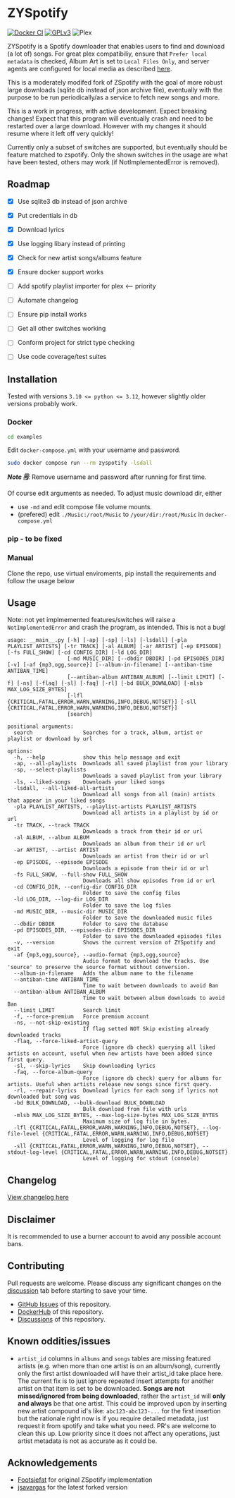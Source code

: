 # ZYSpotify

[![Docker CI](https://github.com/kaitallaoua/zyspotify/actions/workflows/docker-ci.yml/badge.svg)](https://github.com/kaitallaoua/zyspotify/actions/workflows/docker-ci.yml)
[![GPLv3](https://img.shields.io/badge/license-GPLv3-blue)](https://opensource.org/license/gpl-3-0)
![Plex](https://img.shields.io/badge/plex-%23E5A00D.svg?style=for-the-badge&logo=plex&logoColor=white)

ZYSpotify is a Spotify downloader that enables users to find and download (a lot of) songs. For great plex compatibiliy, ensure that `Prefer local metadata` is checked, Album Art is set to `Local Files Only`, and server agents are configured for local media as described [here](https://support.plex.tv/articles/215916117-adding-local-lyrics/). 

This is a moderately modifed fork of ZSpotify with the goal of more robust large downloads (sqlite db instead of json archive file), eventually with the purpose to be run periodically/as a service to fetch new songs and more.

This is a work in progress, with active development. Expect breaking changes! Expect that this program will eventually crash and need to be restarted over a large download. However with my changes it should resume where it left off very quickly! 


Currently only a subset of switches are supported, but eventually should be feature matched to zspotify. Only the shown switches in the usage are what have been tested, others may work (if NotImplementedError is removed).


## Roadmap

- [x] Use sqlite3 db instead of json archive
- [x] Put credentials in db
- [x] Download lyrics
- [x] Use logging libary instead of printing
- [x] Check for new artist songs/albums feature
- [x] Ensure docker support works
- [ ] Add spotify playlist importer for plex <-- priority
- [ ] Automate changelog
- [ ] Ensure pip install works
- [ ] Get all other switches working
- [ ] Conform project for strict type checking
- [ ] Use code coverage/test suites


## Installation
Tested with versions `3.10 <= python <= 3.12`, however slightly older versions probably work.
### Docker


```bash
cd examples
```

Edit `docker-compose.yml` with your username and password.

```bash
sudo docker compose run --rm zyspotify -lsdall
```

***Note 🗒️***: Remove username and password after running for first time.

Of course edit arguments as needed. To adjust music download dir, either
- use `-md` and edit compose file volume mounts.
- (prefered) edit `./Music:/root/Music` to `/your/dir:/root/Music` in `docker-compose.yml`



### pip - to be fixed


### Manual
Clone the repo, use virtual enviroments, pip install the requirements and follow the usage below

## Usage
Note: not yet implmemented features/switches will raise a `NotImplementedError` and crash the program, as intended. This is not a bug!
```
usage: __main__.py [-h] [-ap] [-sp] [-ls] [-lsdall] [-pla PLAYLIST_ARTISTS] [-tr TRACK] [-al ALBUM] [-ar ARTIST] [-ep EPISODE] [-fs FULL_SHOW] [-cd CONFIG_DIR] [-ld LOG_DIR]
                   [-md MUSIC_DIR] [--dbdir DBDIR] [-pd EPISODES_DIR] [-v] [-af {mp3,ogg,source}] [--album-in-filename] [--antiban-time ANTIBAN_TIME]
                   [--antiban-album ANTIBAN_ALBUM] [--limit LIMIT] [-f] [-ns] [-flaq] [-sl] [-faq] [-rl] [-bd BULK_DOWNLOAD] [-mlsb MAX_LOG_SIZE_BYTES]
                   [-lfl {CRITICAL,FATAL,ERROR,WARN,WARNING,INFO,DEBUG,NOTSET}] [-sll {CRITICAL,FATAL,ERROR,WARN,WARNING,INFO,DEBUG,NOTSET}]
                   [search]

positional arguments:
  search                Searches for a track, album, artist or playlist or download by url

options:
  -h, --help            show this help message and exit
  -ap, --all-playlists  Downloads all saved playlist from your library
  -sp, --select-playlists
                        Downloads a saved playlist from your library
  -ls, --liked-songs    Downloads your liked songs
  -lsdall, --all-liked-all-artists
                        Download all songs from all (main) artists that appear in your liked songs
  -pla PLAYLIST_ARTISTS, --playlist-artists PLAYLIST_ARTISTS
                        Download all artists in a playlist by id or url
  -tr TRACK, --track TRACK
                        Downloads a track from their id or url
  -al ALBUM, --album ALBUM
                        Downloads an album from their id or url
  -ar ARTIST, --artist ARTIST
                        Downloads an artist from their id or url
  -ep EPISODE, --episode EPISODE
                        Downloads a episode from their id or url
  -fs FULL_SHOW, --full-show FULL_SHOW
                        Downloads all show episodes from id or url
  -cd CONFIG_DIR, --config-dir CONFIG_DIR
                        Folder to save the config files
  -ld LOG_DIR, --log-dir LOG_DIR
                        Folder to save the log files
  -md MUSIC_DIR, --music-dir MUSIC_DIR
                        Folder to save the downloaded music files
  --dbdir DBDIR         Folder to save the database
  -pd EPISODES_DIR, --episodes-dir EPISODES_DIR
                        Folder to save the downloaded episodes files
  -v, --version         Shows the current version of ZYSpotify and exit
  -af {mp3,ogg,source}, --audio-format {mp3,ogg,source}
                        Audio format to download the tracks. Use 'source' to preserve the source format without conversion.
  --album-in-filename   Adds the album name to the filename
  --antiban-time ANTIBAN_TIME
                        Time to wait between downloads to avoid Ban
  --antiban-album ANTIBAN_ALBUM
                        Time to wait between album downloads to avoid Ban
  --limit LIMIT         Search limit
  -f, --force-premium   Force premium account
  -ns, --not-skip-existing
                        If flag setted NOT Skip existing already downloaded tracks
  -flaq, --force-liked-artist-query
                        Force (ignore db check) querying all liked artists on account, useful when new artists have been added since first query.
  -sl, --skip-lyrics    Skip downloading lyrics
  -faq, --force-album-query
                        Force (ignore db check) query for albums for artists. Useful when artists release new songs since first query.
  -rl, --repair-lyrics  Download lyrics for each song if lyrics not downloaded but song was
  -bd BULK_DOWNLOAD, --bulk-download BULK_DOWNLOAD
                        Bulk download from file with urls
  -mlsb MAX_LOG_SIZE_BYTES, --max-log-size-bytes MAX_LOG_SIZE_BYTES
                        Maximum size of log file in bytes.
  -lfl {CRITICAL,FATAL,ERROR,WARN,WARNING,INFO,DEBUG,NOTSET}, --log-file-level {CRITICAL,FATAL,ERROR,WARN,WARNING,INFO,DEBUG,NOTSET}
                        Level of logging for log file
  -sll {CRITICAL,FATAL,ERROR,WARN,WARNING,INFO,DEBUG,NOTSET}, --stdout-log-level {CRITICAL,FATAL,ERROR,WARN,WARNING,INFO,DEBUG,NOTSET}
                        Level of logging for stdout (console)
```

## Changelog

[View changelog here](https://github.com/kaitallaoua/zyspotify/blob/master/CHANGELOG.md)

## Disclaimer

It is recommended to use a burner account to avoid any possible account bans.

## Contributing

Pull requests are welcome. Please discuss any significant changes on the [discussion](https://github.com/kaitallaoua/zyspotify/discussions) tab before starting to save your time.

- [GitHub Issues](https://github.com/kaitallaoua/zyspotify/issues) of this repository.
- [DockerHub](https://hub.docker.com/r/kaitallaoua/zyspotify) of this repository.
- [Discussions](https://github.com/kaitallaoua/zyspotify/discussions) of this repository.

## Known oddities/issues
- `artist_id` columns in `albums` and `songs` tables are missing featured artists (e.g. when more than one artist is on an album/song), currently only the first artist downloaded will have their artist_id take place here. The current fix is to just ignore repeated insert attempts for another artist on that item is set to be downloaded. **Songs are not missed/ignored from being downloaded**, rather the `artist_id` will **only and always** be that one artist. This could be improved upon by inserting new artist compound id's like: `abc123-abc123-...` for the first insertion but the rationale right now is if you require detailed metadata, just request it from spotify and take what you need. PR's are welcome to clean this up. Low priority since it does not affect any operations, just artist metadata is not as accurate as it could be.

## Acknowledgements

- [Footsiefat](https://github.com/Footsiefat) for original ZSpotify implementation
- [jsavargas](https://github.com/jsavargas/zspotify) for the latest forked version
